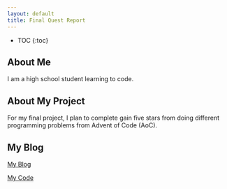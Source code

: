 ```yaml
---
layout: default
title: Final Quest Report
---
```


* TOC
{:toc}

## About Me

I am a high school student learning to code.

## About My Project

For my final project, I plan to complete gain five stars from doing different programming problems from Advent of Code (AoC).

## My Blog

[My Blog](blog.html)


[My Code](code.html)
